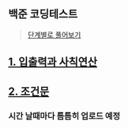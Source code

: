 ## 백준 코딩테스트

> [단계별로 풀어보기](https://www.acmicpc.net/step)

## [1. 입출력과 사칙연산](src/iOArithmeticOperations)  

## [2. 조건문](src/ConditionalStatement)


### 시간 날때마다 틈틈히 업로드 예정